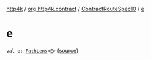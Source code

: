 [http4k](../../index.md) / [org.http4k.contract](../index.md) / [ContractRouteSpec10](index.md) / [e](./e.md)

# e

`val e: `[`PathLens`](../../org.http4k.lens/-path-lens/index.md)`<`[`E`](-binder/index.md#E)`>` [(source)](https://github.com/http4k/http4k/blob/master/http4k-contract/src/main/kotlin/org/http4k/contract/routeSpec.kt#L185)